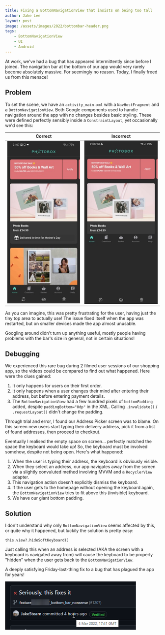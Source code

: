 ```yaml
---
title: Fixing a BottomNavigationView that insists on being too tall
author: Jake Lee
layout: post
image: /assets/images/2022/bottombar-header.png
tags:
    - BottomNavigationView
    - UI
    - Android
---
```


At work, we've had a bug that has appeared intermittently since before I joined. The navigation bar at the bottom of our app would very rarely become absolutely massive. For seemingly no reason. Today, I finally freed us from this menace!

## Problem

To set the scene, we have an `activity_main.xml` with a `NavHostFragment` and a `BottomNavigationView`. Both Google components used to handle navigation around the app with no changes besides basic styling. These were defined perfectly sensibly inside a `ConstraintLayout`, yet occasionally we'd see this:

| Correct | Incorrect |
| :--: | :--: |
| [![](/assets/images/2022/bottombarcorrect-thumbnail.jpg)](/assets/images/2022/bottombarcorrect.jpg) | [![](/assets/images/2022/bottombarincorrect-thumbnail.jpg)](/assets/images/2022/bottombarincorrect.jpg) |

As you can imagine, this was pretty frustrating for the user, having just the tiny top area to actually use! The issue fixed itself when the app was restarted, but on smaller devices made the app almost unusable.

Googling around didn't turn up anything useful, mostly people having problems with the bar's size in general, not in certain situations! 

## Debugging

We experienced this rare bug during 2 filmed user sessions of our shopping app, so the videos could be compared to find out what happened. Here were the clues gained:

1. It only happens for users on their first order.
2. It only happens when a user changes their mind after entering their address, but before entering payment details.
3. The `BottomNavigationView` had a few hundred pixels of `bottomPadding` added, despite `paddingBottom="0dp"` in the XML. Calling `.invalidate()` / `.requestLayout()` didn't change the padding.

Through trial and error, I found our Address Picker screen was to blame. On this screen new users start typing their delivery address, pick it from a list of found addresses, then proceed to checkout.

Eventually I realised the empty space on screen... perfectly matched the space the keyboard would take up! So, the keyboard must be involved somehow, despite not being open. Here's what happened:

1. When the user is typing their address, the keyboard is obviously visible. 
2. When they select an address, our app navigates away from the screen via a slightly convuluted method involving MVVM and a `RecyclerView` adapter.
3. This navigation action doesn't explicitly dismiss the keyboard.
4. If the user gets to the homepage without opening the keyboard again, the `BottomNavigationView` tries to fit above this (invisible) keyboard.
5. We have our giant bottom padding. 

## Solution

I don't understand why only `BottomNavigationView` seems affected by this, or quite why it happened, but luckily the solution is pretty easy:

```
this.view?.hideSoftKeyboard()
```

Just calling this when an address is selected (AKA the screen with a keyboard is navigated away from) will cause the keyboard to be properly "hidden" when the user gets back to the `BottomNavigationView`.

A deeply satisfying Friday-last-thing fix to a bug that has plagued the app for years!

![](/assets/images/2022/bottombarcommit.png)
